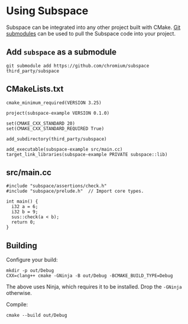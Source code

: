 # Using Subspace

Subspace can be integrated into any other project built with CMake. [Git
submodules](https://git-scm.com/book/en/v2/Git-Tools-Submodules) can be
used to pull the Subspace code into your project.

## Add `subspace` as a submodule

```
git submodule add https://github.com/chromium/subspace third_party/subspace
```

## CMakeLists.txt

```
cmake_minimum_required(VERSION 3.25)

project(subspace-example VERSION 0.1.0)

set(CMAKE_CXX_STANDARD 20)
set(CMAKE_CXX_STANDARD_REQUIRED True)

add_subdirectory(third_party/subspace)

add_executable(subspace-example src/main.cc)
target_link_libraries(subspace-example PRIVATE subspace::lib)
```

## src/main.cc
```
#include "subspace/assertions/check.h"
#include "subspace/prelude.h"  // Import core types.

int main() {
  i32 a = 6;
  i32 b = 9;
  sus::check(a < b);
  return 0;
}
```

## Building

Configure your build:
```
mkdir -p out/Debug
CXX=clang++ cmake -GNinja -B out/Debug -BCMAKE_BUILD_TYPE=Debug
```

The above uses Ninja, which requires it to be installed. Drop the `-GNinja` otherwise.

Compile:
```
cmake --build out/Debug
```
